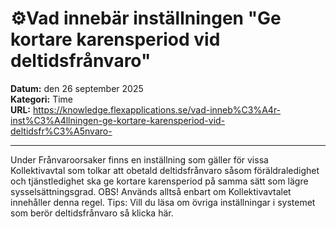 # ⚙️Vad innebär inställningen "Ge kortare karensperiod vid deltidsfrånvaro"

**Datum:** den 26 september 2025  
**Kategori:** Time  
**URL:** https://knowledge.flexapplications.se/vad-inneb%C3%A4r-inst%C3%A4llningen-ge-kortare-karensperiod-vid-deltidsfr%C3%A5nvaro-

---

Under Frånvaroorsaker finns en inställning som gäller för vissa Kollektivavtal som tolkar att obetald deltidsfrånvaro såsom föräldraledighet och tjänstledighet ska ge kortare karensperiod på samma sätt som lägre sysselsättningsgrad.
OBS! Används alltså enbart om Kollektivavtalet innehåller denna regel.
Tips:
Vill du läsa om övriga inställningar i systemet som berör
deltidsfrånvaro
så klicka här.
